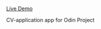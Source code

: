 [Live Demo](https://chukulert.github.io/react-cv-application/)

CV-application app for Odin Project

